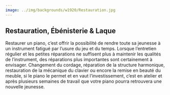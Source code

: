 ```yaml
---
image: ../img/backgrounds/w1920/Restauration.jpg
---
```


## Restauration, Ébénisterie & Laque

Restaurer un piano, c’est offrir la possibilité de rendre toute sa jeunesse à un instrument 
fatigué par l’usure du jeu et du temps. Lorsque l’entretien régulier et les petites réparations 
ne suffisent plus à maintenir les qualités de l’instrument, des réparations plus importantes 
sont certainement à envisager. Changement du cordage, réparation de la structure harmonique, 
restauration de la mécanique du clavier ou encore la remise en beauté du meuble, si le piano 
le permet et en vaut l’investissement, c’est en atelier et après plusieurs semaines de travail 
que votre piano pourra retrouvera une nouvelle jeunesse.

